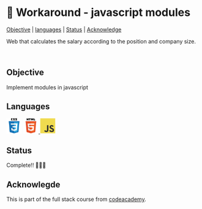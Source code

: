 
# 💼 Workaround - javascript modules<br>
[Objective](#objective_h) | [languages](#languages_h) | [Status](#status_h) | [Acknowledge](#acknowledge_h) 

<p>Web that calculates the salary according to the position and company size.</p><br>

<h2>Objective<a name="objective_h"></a></h2>
<p>Implement modules in javascript</p>


<h2>Languages<a name="languajes_h"></a></h2>
<p></p>
<a href="https://www.w3schools.com/css/" target="_blank"> <img src="https://raw.githubusercontent.com/devicons/devicon/master/icons/css3/css3-original-wordmark.svg" alt="css3" width="40" height="40"/></a> 
<a href="https://www.w3.org/html/" target="_blank"> <img src="https://raw.githubusercontent.com/devicons/devicon/master/icons/html5/html5-original-wordmark.svg" alt="html5" width="40" height="40"/> </a>
<a href="https://developer.mozilla.org/en-US/docs/Web/JavaScript" target="_blank"> <img src="https://raw.githubusercontent.com/devicons/devicon/master/icons/javascript/javascript-original.svg" alt="javascript" width="40" height="40"/> </a>
<h2>Status <a name="status_h"></a></h2>
<p>Complete!! 🎉🎉🎉</p>

<h2>Acknowlegde <a name="acknowledge_h"></a></h2>
<p>This is part of the full stack course from <a href='https://www.codecademy.com/'>codeacademy</a>.</p>
